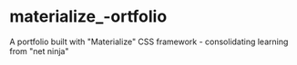 # materialize_-ortfolio
A portfolio built with "Materialize" CSS framework  - consolidating learning from "net ninja"
